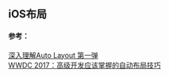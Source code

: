 ##  iOS布局




#### 参考：
[深入理解Auto Layout 第一弹](https://zhangbuhuai.com/auto-layout-part-1/)  
[WWDC 2017：高级开发应该掌握的自动布局技巧](https://juejin.im/post/5b21d714f265da6e24581c41)  
